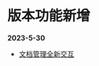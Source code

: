 <!-- # 更新日志 -->
<!-- __2022-12-16__ -->
<!-- + <a href="/zh/v1.1.6/o-admin-log-manage">日志管理</a> -->
<!-- + <a href="/zh/v1.1.6/o-admin-user#ldap模式">用户Ldap模式</a> -->
# 版本功能新增
__2023-5-30__
+ <a href="/zh/v1.1.6/manage-doc-tree">文档管理全新交互</a>

<!-- <Home />
<script setup lang="ts">
import Home from '@theme/log.vue'
</script> -->
